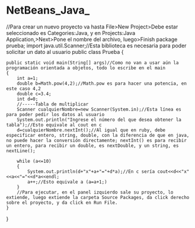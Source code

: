 # NetBeans_Java_
//Para crear un nuevo proyecto va hasta File>New Project>Debe estar seleccionado es Categories:Java, y en Projects:Java Application,>Next>Pone el nombre del archivo, luego>Finish
package prueba;
import java.util.Scanner;//Esta biblioteca es necesaria para poder solicitar un dato al usuario
public class Prueba {

    
    public static void main(String[] args)//Como no van a usar aún la programación orientada a objetos, todo lo escribe en el main
    {
        int a=1;
        double b=Math.pow(4,2);//Math.pow es para hacer una potencia, en este caso 4,2
        double c=3.4;
        int d=0;
        //-----Tabla de multiplicar
        Scanner cualquierNombre=new Scanner(System.in);//Esta línea es para poder pedir los datos al usuario
        System.out.println("Ingrese el número del que desea obtener la tabla");//Esto equivale al cout en c
        d=cualquierNombre.nextInt();//Al igual que en ruby, debe especificar entero, string, double, con la diferencia de que en java, no puede hacer la conversión directamente; nextInt() es para recibir un entero, para recibir un double, es nextDouble, y un string, es nextLine();
        
        while (a<=10)
        {   
            System.out.println(d+"x"+a+"="+d*a);//En c sería cout<<d<<"x"<<a<<"="<<d*a<<endl;
            a++;//Esto equivale a (a=a+1;)
        }
        //Para ejecutar, en el panel izquierdo sale su proyecto, lo extiende, luego extiende la carpeta Source Packages, da click derecho sobre el proyecto, y da click en Run File.
    }
    
}
